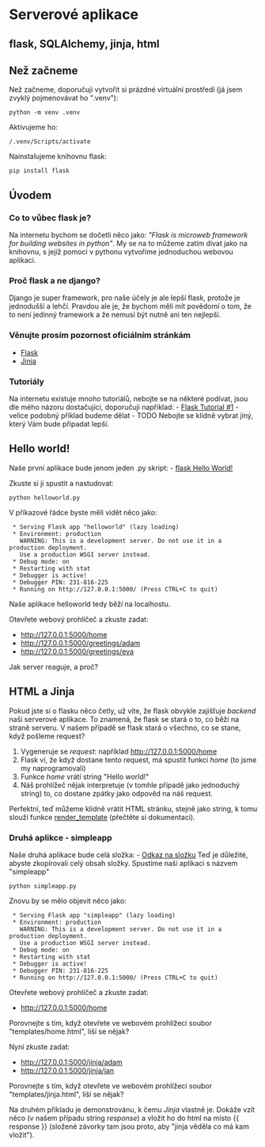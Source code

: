 # Serverové aplikace
## flask, SQLAlchemy, jinja, html

## Než začneme
Než začneme, doporučuji vytvořit si prázdné virtuální prostředí (já jsem zvyklý pojmenovávat ho ".venv"):

```
python -m venv .venv
```

Aktivujeme ho:

```
/.venv/Scripts/activate
```

Nainstalujeme knihovnu flask:

```
pip install flask
```

## Úvodem

### Co to vůbec flask je?
Na internetu bychom se dočetli něco jako: *"Flask is microweb framework for building websites in python"*. My se na to můžeme zatím dívat jako na knihovnu, s jejíž pomocí v pythonu vytvoříme jednoduchou webovou aplikaci.

### Proč flask a ne django?
Django je super framework, pro naše účely je ale lepší flask, protože je jednodušší a lehčí. Pravdou ale je, že bychom měli mít povědomí o tom, že to není jedinný framework a že nemusí být nutně ani ten nejlepší.

### Věnujte prosím pozornost oficiálním stránkám

- [Flask](https://flask.palletsprojects.com/en/1.1.x/)
- [Jinja](https://jinja.palletsprojects.com/en/2.11.x/)

### Tutoriály
Na internetu existuje mnoho tutoriálů, nebojte se na některé podívat, jsou dle mého názoru dostačující, doporučuji například:
    - [Flask Tutorial #1](https://www.youtube.com/watch?v=mqhxxeeTbu0) - velice podobný příklad budeme dělat
    - TODO
Nebojte se klidně vybrat jiný, který Vám bude připadat lepší.  

## Hello world!
Naše první aplikace bude jenom jeden .py skript:
    - [flask Hello World!](helloworld/helloworld.py)

Zkuste si ji spustit a nastudovat:

```
python helloworld.py
```

V příkazové řádce byste měli vidět něco jako:

```
 * Serving Flask app "helloworld" (lazy loading)
 * Environment: production
   WARNING: This is a development server. Do not use it in a production deployment.
   Use a production WSGI server instead.
 * Debug mode: on
 * Restarting with stat
 * Debugger is active!
 * Debugger PIN: 231-816-225
 * Running on http://127.0.0.1:5000/ (Press CTRL+C to quit)
```

Naše aplikace helloworld tedy běží na localhostu.

Otevřete webový prohlíčeč a zkuste zadat:
- http://127.0.0.1:5000/home
- http://127.0.0.1:5000/greetings/adam
- http://127.0.0.1:5000/greetings/eva

Jak server reaguje, a proč?

## HTML a Jinja
Pokud jste si o flasku něco četly, už víte, že flask obvykle zajišťuje *backend* naší serverové aplikace. To znamená, že flask se stará o to, co běží na straně serveru. V našem případě se flask stará o všechno, co se stane, když pošleme request?
1. Vygeneruje se *request*:
    například http://127.0.0.1:5000/home
2. Flask ví, že když dostane tento request, má spustit funkci *home* (to jsme my naprogramovali)
3. Funkce *home* vrátí string "Hello world!"
4. Náš prohlížeč nějak interpretuje (v tomhle případě jako jednoduchý string) to, co dostane zpátky jako odpověd na náš request. 

Perfektní, teď můžeme klidně vrátit HTML stránku, stejně jako string, k tomu slouží funkce [render_template](https://flask.palletsprojects.com/en/1.1.x/api/#flask.render_template) (přečtěte si dokumentaci).

### Druhá aplikce - simpleapp
Naše druhá aplikace bude celá složka:
    - [Odkaz na složku](simpleapp/)
Teď je důležité, abyste zkopírovali celý obsah složky. Spustíme naši aplikaci s názvem "simpleapp"

```
python simpleapp.py
```

Znovu by se mělo objevit něco jako:
```
 * Serving Flask app "simpleapp" (lazy loading)
 * Environment: production
   WARNING: This is a development server. Do not use it in a production deployment.
   Use a production WSGI server instead.
 * Debug mode: on
 * Restarting with stat
 * Debugger is active!
 * Debugger PIN: 231-816-225
 * Running on http://127.0.0.1:5000/ (Press CTRL+C to quit)
```

Otevřete webový prohlíčeč a zkuste zadat:
- http://127.0.0.1:5000/home

Porovnejte s tím, když otevřete ve webovém prohlížeci soubor "templates/home.html", liší se nějak?

Nyní zkuste zadat:
- http://127.0.0.1:5000/jinja/adam
- http://127.0.0.1:5000/jinja/jan

Porovnejte s tím, když otevřete ve webovém prohlížeci soubor "templates/jinja.html", liší se nějak?

Na druhém příkladu je demonstrovánu, k čemu *Jinja* vlastně je. Dokáže vzít něco (v našem případu string *response*) a vložit ho do html na místo {{ response }} (složené závorky tam jsou proto, aby "jinja věděla co má kam vložit").







